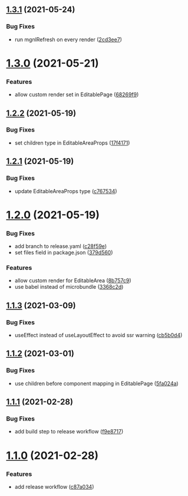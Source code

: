 ## [1.3.1](https://github.com/redabacha/magnolia-frontend-helpers/compare/v1.3.0...v1.3.1) (2021-05-24)


### Bug Fixes

* run mgnlRefresh on every render ([2cd3ee7](https://github.com/redabacha/magnolia-frontend-helpers/commit/2cd3ee72ea3f1b6358c94256a12029cd49e9e183))

# [1.3.0](https://github.com/redabacha/magnolia-frontend-helpers/compare/v1.2.2...v1.3.0) (2021-05-21)


### Features

* allow custom render set in EditablePage ([68269f9](https://github.com/redabacha/magnolia-frontend-helpers/commit/68269f917473f4aa8583f127eddaaa2ea6c49730))

## [1.2.2](https://github.com/redabacha/magnolia-frontend-helpers/compare/v1.2.1...v1.2.2) (2021-05-19)


### Bug Fixes

* set children type in EditableAreaProps ([17f4171](https://github.com/redabacha/magnolia-frontend-helpers/commit/17f4171287e78882e1915f413a5ec706461310fd))

## [1.2.1](https://github.com/redabacha/magnolia-frontend-helpers/compare/v1.2.0...v1.2.1) (2021-05-19)


### Bug Fixes

* update EditableAreaProps type ([c767534](https://github.com/redabacha/magnolia-frontend-helpers/commit/c7675349eb981d59ef182d3765e1454e7877ceac))

# [1.2.0](https://github.com/redabacha/magnolia-frontend-helpers/compare/v1.1.3...v1.2.0) (2021-05-19)


### Bug Fixes

* add branch to release.yaml ([c28f59e](https://github.com/redabacha/magnolia-frontend-helpers/commit/c28f59e0db770c4c8b4b96cda98e25af408b00e0))
* set files field in package.json ([379d560](https://github.com/redabacha/magnolia-frontend-helpers/commit/379d560236bca9fa168a563b714f96614bf7b9a0))


### Features

* allow custom render for EditableArea ([8b757c9](https://github.com/redabacha/magnolia-frontend-helpers/commit/8b757c936baeeebf242378002d37ffb74b1ec5c6))
* use babel instead of microbundle ([3368c2d](https://github.com/redabacha/magnolia-frontend-helpers/commit/3368c2d2915b7631dcce38f731f0adb28b5c291c))

## [1.1.3](https://github.com/redabacha/magnolia-frontend-helpers/compare/v1.1.2...v1.1.3) (2021-03-09)


### Bug Fixes

* useEffect instead of useLayoutEffect to avoid ssr warning ([cb5b0d4](https://github.com/redabacha/magnolia-frontend-helpers/commit/cb5b0d4447b7e90e99a443ee04065fc84cb1fe92))

## [1.1.2](https://github.com/redabacha/magnolia-frontend-helpers/compare/v1.1.1...v1.1.2) (2021-03-01)


### Bug Fixes

* use children before component mapping in EditablePage ([5fa024a](https://github.com/redabacha/magnolia-frontend-helpers/commit/5fa024af32fb88ec3d61b6bd0fe55bc1930007dd))

## [1.1.1](https://github.com/redabacha/magnolia-frontend-helpers/compare/v1.1.0...v1.1.1) (2021-02-28)


### Bug Fixes

* add build step to release workflow ([f9e8717](https://github.com/redabacha/magnolia-frontend-helpers/commit/f9e8717fee5ab6ec0b3e6b828f567650dc84fe6e))

# [1.1.0](https://github.com/redabacha/magnolia-frontend-helpers/compare/v1.0.14...v1.1.0) (2021-02-28)


### Features

* add release workflow ([c87a034](https://github.com/redabacha/magnolia-frontend-helpers/commit/c87a034ecbdd5c2746a1e2638a9441837a189f72))
